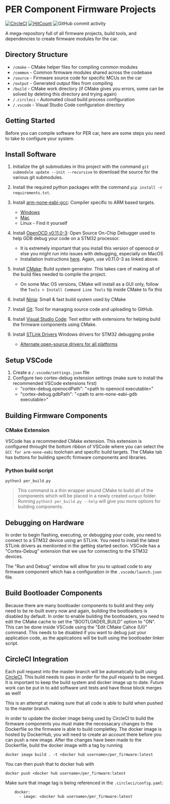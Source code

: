 # PER Component Firmware Projects
[![CircleCI](https://circleci.com/gh/PurdueElectricRacing/firmware/tree/master.svg?style=svg)](https://circleci.com/gh/PurdueElectricRacing/firmware/tree/master) 
 [![HitCount](http://hits.dwyl.com/PurdueElectricRacing/firmware.svg?style=flat-square)](http://hits.dwyl.com/PurdueElectricRacing/firmware) ![GitHub commit activity](https://img.shields.io/github/commit-activity/m/PurdueElectricRacing/firmware?style=flat-square)
 
A mega-repository full of all firmware projects, build tools, and dependencies to create firmware modules for the car.

## Directory Structure

  - `/cmake` - CMake helper files for compiling common modules
  - `/common` - Common firmware modules shared across the codebase
  - `/source` - Firmware source code for specific MCUs on the car
  - `/output` - Generated output files from compiling
  - `/build` - CMake work directory (if CMake gives you errors, some can be solved by deleting this directory and trying again)
   - `/.circleci` - Automated cloud build process configuration
  - `/.vscode` - Visual Studio Code configuration directory

## Getting Started
Before you can compile software for PER car, here are some steps you need to take to configure your system.

## Install Software
1. Initialize the git submodules in this project with the command `git submodule update --init --recursive` to download the source for the various git submodules.
2. Install the required python packages with the command `pip install -r requirements.txt`.

3. Install [arm-none-eabi-gcc](https://developer.arm.com/tools-and-software/open-source-software/developer-tools/gnu-toolchain/gnu-rm/downloads): Compiler specific to ARM based targets.
   - [Windows](https://developer.arm.com/-/media/Files/downloads/gnu-rm/10.3-2021.07/gcc-arm-none-eabi-10.3-2021.07win32/gcc-arm-none-eabi-10.3-2021.07-win32.exe)
   - [Mac](https://developer.arm.com/-/media/Files/downloads/gnu-rm/10.3-2021.07/gcc-arm-none-eabi-10.3-2021.07-mac-10.14.6-sha1.pkg)
   - Linux - Find it yourself
4. Install [OpenOCD v0.11.0-3](https://github.com/xpack-dev-tools/openocd-xpack/releases/tag/v0.11.0-3/): Open Source On-Chip Debugger used to help GDB debug your code on a STM32 processor.
   - It is extremely important that you install this version of openocd or else you might run into issues with debugging, especially on MacOS
   - Installation Instructions [here](https://xpack.github.io/openocd/install/). Again, use v0.11.0-3 as linked above. 
5. Install [CMake](https://cmake.org/install/): Build system generator. This takes care of making all of the build files needed to compile the project.
   - On some Mac OS versions, CMake will install as a GUI only, follow the `Tools > Install Command Line Tools` tip inside CMake to fix this
6. Install [Ninja](https://ninja-build.org/): Small & fast build system used by CMake
7. Install [Git](https://git-scm.com/downloads): Tool for managing source code and uploading to GitHub.
8. Install [Visual Studio Code](https://code.visualstudio.com/): Text editor with extensions for helping build the firmware components using CMake.
9. Install [STLink Drivers](https://www.st.com/en/development-tools/stsw-link009.html) Windows drivers for STM32 debugging probe
   - [Alternate open-source drivers for all platforms](https://github.com/stlink-org/stlink)
## Setup VSCode
1. Create a `/.vscode/settings.json` file
2. Configure two cortex-debug extension settings (make sure to install the recommended VSCode extensions first)
   - "cortex-debug.openocdPath": "<path to openocd executable\>"
   - "cortex-debug.gdbPath": "<path to arm-none-eabi-gdb executable\>"
<!---
Deprecating this section as it does not currently work for debugging.
If someone wants to figure out how to get the gdb server to connect through Docker/WSL & make file paths work nicely...
this would be a easy way to get people setup as they only need Docker, STLink Drivers and openocd. 

### Notes for MacOS Install
1. Adding a program to your path: `sudo vim /etc/paths`

## Option B) Docker Install
You can also use docker to install all of the packages inside a development container. This has a minor drawback of not being able to fully complete the VSCode IntelliSense database with your source files for auto completion and code navigation.

1. This project has a Dockerfile which will setup your build environment and setup the tools necessary to develop firmware. Once you install [Docker](https://docs.docker.com/get-docker/) you should be able to access command line tools by running `docker --help` for a list of available commands.

2. Build the image defined by the `Dockerfile` by running:
```
docker compose build develop
```
>This command uses the `docker-compose.yaml` file to build the image with the tag of `stm32_develop:latest`. 

4. Run the compiled image in a container:
```
docker compose run develop
```
> This will place you into an interactive command line inside a container defined by the `stm32_develop:latest` image. This is a minimal Ubuntu 20.04 distro and moves you to the `/per` directory. This directory is linked to the same directory in host machine which is defined in the `docker-compose.yaml` file.
-->
## Building Firmware Components

### CMake Extension
VSCode has a recommended CMake extension. This extension is configured throught the bottom ribbon of VSCode where you can select the `GCC for arm-none-eabi` toolchain and specific build targets. The CMake tab has buttons for building specifc firmware components and libraries.

### Python build script

```
python3 per_build.py
``` 
> This command is a thin wrapper around CMake to build all of the components which will be placed in a newly created `output` folder. Running `python3 per_build.py --help` will give you more options for building components.

## Debugging on Hardware
In order to begin flashing, executing, or debugging your code, you need to connect to a STM32 device using an STLink. You need to install the latest STLink drivers as mentionted in the getting started section. VSCode has a "Cortex-Debug" extension that we use for connecting to the STM32 devices.

The "Run and Debug" window will allow for you to upload code to any firmware component which has a configuration in the `.vscode/launch.json` file.

## Build Bootloader Components
Because there are many bootloader components to build and they only need to be re-built every now and again, building the bootloaders is disabled by default. In order to enable building the bootloaders, you need to edit the CMake cache to set the "BOOTLOADER_BUILD" option to "ON". This can be done inside VSCode using the "Edit CMake Cahce (UI)" command. This needs to be disabled if you want to debug just your application code, as the applications will be built using the bootloader linker script.

## CircleCI Integration
Each pull request into the master branch will be automatically built using [CircleCI](https://app.circleci.com/pipelines/github/PurdueElectricRacing/firmware?filter=all). This build needs to pass in order for the pull request to be merged. It is important to keep the build system and docker image up to date. Future work can be put in to add software unit tests and have those block merges as well!

This is an attempt at making sure that all code is able to build when pushed to the master branch.

In order to update the docker image being used by CircleCI to build the firmware components you must make the necessacary changes to the Dockerfile so the firmware is able to build completley. The docker image is hosted by DockerHub, you will need to create an account there before you can push a new image.
After the changes have been made to the Dockerfile, build the docker image with a tag by running
```
docker image build . -t <docker hub username>/per_firmware:latest
```

You can then push that to docker hub with
```
docker push <docker hub username>/per_firmware:latest
```

Make sure that image tag is being referenced in the `.circleci/config.yaml`:
```
    docker:
      - image: <docker hub username>/per_firmware:latest
```
